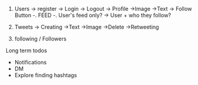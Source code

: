 1. Users
    -> register
    -> Login
    -> Logout
    -> Profile
        ->Image
        ->Text
        -> Follow Button
   -. FEED
        -. User's feed only?
         -> User + who they follow?
2. Tweets
    -> Creating
        ->Text
        ->Image
    ->Delete
    ->Retweeting
   

3. following / Followers

Long term todos
- Notifications
- DM
- Explore   finding hashtags